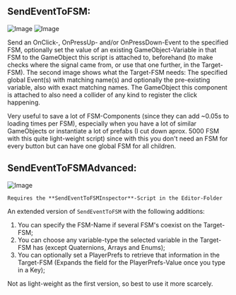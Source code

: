 ## SendEventToFSM: 
![Image](http://imgur.com/xe4EkUG)	![Image](http://imgur.com/CjOyFOl)

Send an OnClick-, OnPressUp- and/or OnPressDown-Event to the specified FSM, optionally set the value of an existing GameObject-Variable in that FSM to the GameObject this script is attached to, beforehand (to make checks where the signal came from, or use that one further, in the Target-FSM).
The second image shows what the Target-FSM needs: The specified global Event(s) with matching name(s) and optionally the pre-existing variable, also with exact matching names.
The GameObject this component is attached to also need a collider of any kind to register the click happening.

Very useful to save a lot of FSM-Components (since they can add ~0.05s to loading times per FSM), 
especially when you have a lot of similar GameObjects or instantiate a lot of prefabs (I cut down aprox. 5000 FSM with this quite light-weight script) 
since with this you don't need an FSM for every button but can have one global FSM for all children.

## SendEventToFSMAdvanced: 
![Image](http://imgur.com/r6X0nlE)

```
Requires the **SendEventToFSMInspector**-Script in the Editor-Folder
```

An extended version of `SendEventToFSM` with the following additions:
1. You can specify the FSM-Name if several FSM's coexist on the Target-FSM;
2. You can choose any variable-type the selected variable in the Target-FSM has (except Quaternions, Arrays and Enums);
3. You can optionally set a PlayerPrefs to retrieve that information in the Target-FSM (Expands the field for the PlayerPrefs-Value once you type in a Key);

Not as light-weight as the first version, so best to use it more scarcely.
